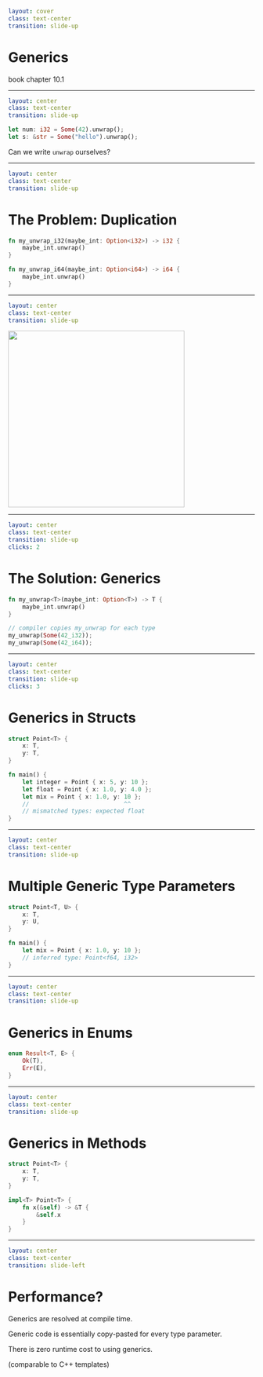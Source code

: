 ```yaml
layout: cover
class: text-center
transition: slide-up
```

# Generics

book chapter 10.1

---

```yaml
layout: center
class: text-center
transition: slide-up
```

```rust
let num: i32 = Some(42).unwrap();
let s: &str = Some("hello").unwrap();
```

Can we write `unwrap` ourselves?

---

```yaml
layout: center
class: text-center
transition: slide-up
```

# The Problem: Duplication

```rust
fn my_unwrap_i32(maybe_int: Option<i32>) -> i32 {
    maybe_int.unwrap()
}

fn my_unwrap_i64(maybe_int: Option<i64>) -> i64 {
    maybe_int.unwrap()
}
```

<div
    style="background-color: red"
    class="h-0.8 rounded absolute top-62.5 left-103 w-7"
></div>
<div
    style="background-color: red"
    class="h-0.8 rounded absolute top-62.5 left-149 w-7"
></div>
<div
    style="background-color: red"
    class="h-0.8 rounded absolute top-62.5 left-168 w-7"
></div>

<div
    style="background-color: red"
    class="h-0.8 rounded absolute top-82.4 left-103 w-7"
></div>
<div
    style="background-color: red"
    class="h-0.8 rounded absolute top-82.4 left-149 w-7"
></div>
<div
    style="background-color: red"
    class="h-0.8 rounded absolute top-82.4 left-168 w-7"
></div>

---

```yaml
layout: center
class: text-center
transition: slide-up
```

<img
    src="/void_star.png"
    style="height: 360px"
/>

---

```yaml
layout: center
class: text-center
transition: slide-up
clicks: 2
```

# The Solution: Generics

```rust {1-3|5-7|all}
fn my_unwrap<T>(maybe_int: Option<T>) -> T {
    maybe_int.unwrap()
}

// compiler copies my_unwrap for each type
my_unwrap(Some(42_i32));
my_unwrap(Some(42_i64));
```

<div
    style="background-color: red"
    class="h-0.8 rounded absolute top-62.5 left-106 w-7"
    v-click="[0,1]"
></div>
<div
    style="background-color: red"
    class="h-0.8 rounded absolute top-62.5 left-152.2 w-3"
    v-click="[0,1]"
></div>
<div
    style="background-color: red"
    class="h-0.8 rounded absolute top-62.5 left-167 w-3"
    v-click="[0,1]"
></div>

<div
    style="background-color: red"
    class="h-0.8 rounded absolute top-87 left-119.5 w-6"
    v-click="[1,2]"
></div>
<div
    style="background-color: red"
    class="h-0.8 rounded absolute top-92 left-119.5 w-6"
    v-click="[1,2]"
></div>

---

```yaml
layout: center
class: text-center
transition: slide-up
clicks: 3
```

# Generics in Structs

```rust {1-4|6-8,12|2-3,6,9-12|all}
struct Point<T> {
    x: T,
    y: T,
}

fn main() {
    let integer = Point { x: 5, y: 10 };
    let float = Point { x: 1.0, y: 4.0 };
    let mix = Point { x: 1.0, y: 10 };
    //                           ^^
    // mismatched types: expected float
}
```

<div
    style="background-color: red"
    class="h-0.8 rounded absolute top-50 left-110 w-5.5"
    v-click="[0,1]"
></div>
<div
    style="background-color: red"
    class="h-0.8 rounded absolute top-54.5 left-98.8 w-3"
    v-click="[0,1]"
></div>
<div
    style="background-color: red"
    class="h-0.8 rounded absolute top-59.5 left-98.8 w-3"
    v-click="[0,1]"
></div>

<div
    style="background-color: red"
    class="h-0.8 rounded absolute top-79.5 left-145 w-3"
    v-click="[1,2]"
></div>
<div
    style="background-color: red"
    class="h-0.8 rounded absolute top-84.5 left-141 w-7"
    v-click="[1,2]"
></div>

---

```yaml
layout: center
class: text-center
transition: slide-up
```

# Multiple Generic Type Parameters

```rust
struct Point<T, U> {
    x: T,
    y: U,
}

fn main() {
    let mix = Point { x: 1.0, y: 10 };
    // inferred type: Point<f64, i32>
}
```

---

```yaml
layout: center
class: text-center
transition: slide-up
```

# Generics in Enums

```rust
enum Result<T, E> {
    Ok(T),
    Err(E),
}
```

---

```yaml
layout: center
class: text-center
transition: slide-up
```

# Generics in Methods

```rust
struct Point<T> {
    x: T,
    y: T,
}

impl<T> Point<T> {
    fn x(&self) -> &T {
        &self.x
    }
}
```

<div
    style="background-color: red"
    class="h-0.8 rounded absolute top-79.5 left-101.8 w-6.5"
></div>
<div
    style="background-color: red"
    class="h-0.8 rounded absolute top-79.5 left-120.8 w-6.5"
></div>
<div
    style="background-color: red"
    class="h-0.8 rounded absolute top-84.5 left-133.5 w-5"
></div>

---

```yaml
layout: center
class: text-center
transition: slide-left
```

# Performance?

<div></div>

Generics are resolved at compile time.

Generic code is essentially copy-pasted for every type parameter.

There is zero runtime cost to using generics.

(comparable to C++ templates)
